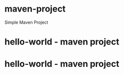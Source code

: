 # maven-project

Simple Maven Project
# hello-world - maven project 
# hello-world - maven project 
